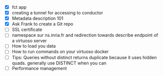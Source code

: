 - [x] fct app
- [x] creating a tunnel for accessing to conductor
- [x] Metadata description 101
- [x] Ask Frank to create a Git repo
- [ ] SSL certificate
- [ ] namespace sur ns.inria.fr and redirection towards describe endpoint of a virtuoso server
- [ ] How to load you data
- [ ] How to run commands on your virtuoso docker
- [ ] Tips: Queries without distinct returns duplicate because it uses hidden quads. generally use DISTINCT when you can
- [ ] Performance management
